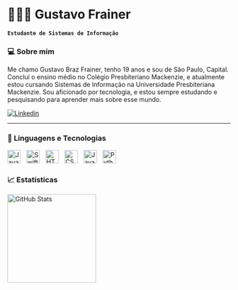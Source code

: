# 🧑🏼‍💻 Gustavo Frainer

**`Estudante de Sistemas de Informação`**

### 💻 Sobre mim

Me chamo Gustavo Braz Frainer, tenho 19 anos e sou de São Paulo, Capital. Concluí o ensino médio no Colégio Presbiteriano Mackenzie, e atualmente estou cursando Sistemas de Informação na Universidade Presbiteriana Mackenzie. Sou aficionado por tecnologia, e estou sempre estudando e pesquisando para aprender mais sobre esse mundo.

<p align="left">
    <a href="https://www.linkedin.com/in/gustavofrainer/">
        <img 
            alt="Linkedin" 
            title="Me siga no Linkedin" 
            src="https://img.shields.io/badge/LinkedIn-0077B5?style=for-the-badge&logo=linkedin&logoColor=white"
        />
    </a>
</p>

---

### 📲 Linguagens e Tecnologias

<img 
    align="left" 
    alt="Java" 
    title="Java" 
    width="30px" 
    style="padding-right: 10px;" 
    src="https://cdn.jsdelivr.net/gh/devicons/devicon@latest/icons/java/java-original.svg" 
/>
<img 
    align="left" 
    alt="Swift" 
    title="Swift"
    width="30px" 
    style="padding-right: 10px;" 
    src="https://cdn.jsdelivr.net/gh/devicons/devicon@latest/icons/swift/swift-original.svg" 
/>
<img 
    align="left" 
    alt="HTML"
    title="HTML" 
    width="30px" 
    style="padding-right: 10px;" 
    src="https://cdn.jsdelivr.net/gh/devicons/devicon@latest/icons/html5/html5-original.svg" 
/>
<img 
    align="left" 
    alt="CSS" 
    title="CSS"
    width="30px" 
    style="padding-right: 10px;" 
    src="https://cdn.jsdelivr.net/gh/devicons/devicon@latest/icons/css3/css3-original.svg" 
/>
<img 
    align="left" 
    alt="JavaScript" 
    title="JavaScript"
    width="30px" 
    style="padding-right: 10px;" 
    src="https://cdn.jsdelivr.net/gh/devicons/devicon@latest/icons/javascript/javascript-original.svg" 
/>
<img 
    align="left" 
    alt="Python" 
    title="Python"
    width="30px" 
    style="padding-right: 10px;" 
    src="https://cdn.jsdelivr.net/gh/devicons/devicon@latest/icons/python/python-original.svg" 
/>

<br/>
<br/>

### 📈 Estatísticas

<p>
<img 
      align="left" 
      alt="GitHub Stats" 
      height="200" 
      src="https://github-readme-stats.vercel.app/api/top-langs/?username=gustavofrainer21&theme=tokyonight&layout=compact&custom_title=Tecnologias&langs_count=9" 
  />
</p>
